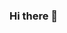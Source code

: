 ### Hi there 👋

<!--
**T3chticalN00b/T3chticalN00b** is a ✨ _special_ ✨ repository because its `README.md` (this file) appears on your GitHub profile.



- 🔭 I’m currently working on ... This is my first Github so please bear with me i am a complete noob :/ 
- 🌱 I’m currently learning ...
- 👯 I’m looking to collaborate on ...
- 🤔 I’m looking for help with ... If you got tips and tricks to learn python or have projecst that i can learn from please send them my way!
- 📫 How to reach me: ... guzmanwj@pm.me
